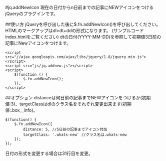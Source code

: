 #jq.addNewIcon
現在の日付からn日前までの記事にNEWアイコンをつけるjQueryのプラグインです。

##使い方
jQueryを呼び出した後に$.fn.addNewIcon()を呼び出してください。  
HTMLのマークアップはdl>dt+ddの形式になります。 (サンプルコードindex.htmlをご覧ください) 
dtの日付(YYYY-MM-DD)を参照して初期値3日前の記事にNewアイコンをつけます。  

	<script src="//ajax.googleapis.com/ajax/libs/jquery/1.8/jquery.min.js"></script>
	<script src="js/jq.addnew.js"></script>
	<script>
		$(function () {
			$.fn.addNewIcon();
		});
	</script>

##オプション
distanceは何日前の記事までNEWアイコンをつけるか(初期値:3)、targetClassはdlのクラス名をそれぞれ変更出来ます(初期値:.box__info)。

	$(function() {
		$.fn.addNewIcon({
			distance: 5, //5日前の記事までアイコン付加
			targetClass: '.whats-new' //クラス名は.whats-new
		});
	});

日付の形式を変更する場合は31行目を変更。